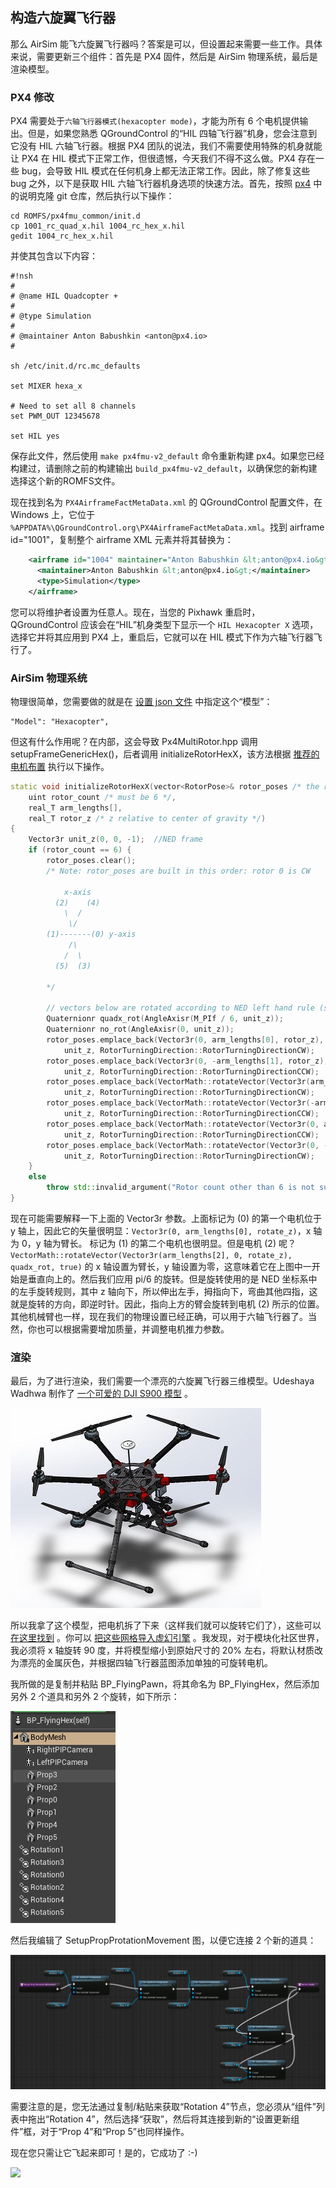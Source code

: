 ## 构造六旋翼飞行器
那么 AirSim 能飞六旋翼飞行器吗？答案是可以，但设置起来需要一些工作。具体来说，需要更新三个组件：首先是 PX4 固件，然后是 AirSim 物理系统，最后是渲染模型。

### PX4 修改

PX4 需要处于`六轴飞行器模式(hexacopter mode)`，才能为所有 6 个电机提供输出。但是，如果您熟悉 QGroundControl 的“HIL 四轴飞行器”机身，您会注意到它没有 HIL 六轴飞行器。根据 PX4 团队的说法，我们不需要使用特殊的机身就能让 PX4 在 HIL 模式下正常工作，但很遗憾，今天我们不得不这么做。PX4 存在一些 bug，会导致 HIL 模式在任何机身上都无法正常工作。因此，除了修复这些 bug 之外，以下是获取 HIL 六轴飞行器机身选项的快速方法。首先，按照 [px4](https://github.com/Microsoft/AirSim/wiki/px4.md%5D) 中的说明克隆 git 仓库，然后执行以下操作：

```shell
cd ROMFS/px4fmu_common/init.d
cp 1001_rc_quad_x.hil 1004_rc_hex_x.hil
gedit 1004_rc_hex_x.hil
```

并使其包含以下内容：
```shell
#!nsh
#
# @name HIL Quadcopter +
#
# @type Simulation
#
# @maintainer Anton Babushkin <anton@px4.io>
#

sh /etc/init.d/rc.mc_defaults

set MIXER hexa_x

# Need to set all 8 channels
set PWM_OUT 12345678

set HIL yes
```

保存此文件，然后使用 `make px4fmu-v2_default` 命令重新构建 px4。如果您已经构建过，请删除之前的构建输出 `build_px4fmu-v2_default`，以确保您的新构建选择这个新的ROMFS文件。

现在找到名为 `PX4AirframeFactMetaData.xml` 的 QGroundControl 配置文件，在 Windows 上，它位于 `%APPDATA%\QGroundControl.org\PX4AirframeFactMetaData.xml`。找到 airframe id="1001"，复制整个 airframe XML 元素并将其替换为：

```xml
    <airframe id="1004" maintainer="Anton Babushkin &lt;anton@px4.io&gt;" name="HIL Hexacopter X">
      <maintainer>Anton Babushkin &lt;anton@px4.io&gt;</maintainer>
      <type>Simulation</type>
    </airframe>
```

您可以将维护者设置为任意人。现在，当您的 Pixhawk 重启时，QGroundControl 应该会在“HIL”机身类型下显示一个 `HIL Hexacopter X` 选项，选择它并将其应用到 PX4 上，重启后，它就可以在 HIL 模式下作为六轴飞行器飞行了。


### AirSim 物理系统

物理很简单，您需要做的就是在 [设置 json 文件](https://github.com/Microsoft/AirSim/wiki/settings.md) 中指定这个“模型”：
```shell
"Model": "Hexacopter",
```

但这有什么作用呢？在内部，这会导致 Px4MultiRotor.hpp 调用 setupFrameGenericHex()，后者调用 initializeRotorHexX，该方法根据 [推荐的电机布置](http://ardupilot.org/copter/docs/connect-escs-and-motors.html) 执行以下操作。

```cpp
static void initializeRotorHexX(vector<RotorPose>& rotor_poses /* the result we are building */,
    uint rotor_count /* must be 6 */,
    real_T arm_lengths[],
    real_T rotor_z /* z relative to center of gravity */)
{
    Vector3r unit_z(0, 0, -1);  //NED frame
    if (rotor_count == 6) {
        rotor_poses.clear();
        /* Note: rotor_poses are built in this order: rotor 0 is CW

            x-axis
          (2)    (4)
            \  /
             \/
        (1)-------(0) y-axis
             /\
            /  \
          (5)  (3)

        */

        // vectors below are rotated according to NED left hand rule (so the vectors are rotated counter clockwise).
        Quaternionr quadx_rot(AngleAxisr(M_PIf / 6, unit_z));
        Quaternionr no_rot(AngleAxisr(0, unit_z));
        rotor_poses.emplace_back(Vector3r(0, arm_lengths[0], rotor_z),
            unit_z, RotorTurningDirection::RotorTurningDirectionCW);
        rotor_poses.emplace_back(Vector3r(0, -arm_lengths[1], rotor_z),
            unit_z, RotorTurningDirection::RotorTurningDirectionCCW);
        rotor_poses.emplace_back(VectorMath::rotateVector(Vector3r(arm_lengths[2], 0, rotor_z), quadx_rot, true),
            unit_z, RotorTurningDirection::RotorTurningDirectionCW);
        rotor_poses.emplace_back(VectorMath::rotateVector(Vector3r(-arm_lengths[3], 0, rotor_z), quadx_rot, true),
            unit_z, RotorTurningDirection::RotorTurningDirectionCCW);
        rotor_poses.emplace_back(VectorMath::rotateVector(Vector3r(0, arm_lengths[4], rotor_z), quadx_rot, true),
            unit_z, RotorTurningDirection::RotorTurningDirectionCCW);
        rotor_poses.emplace_back(VectorMath::rotateVector(Vector3r(0, -arm_lengths[5], rotor_z), quadx_rot, true),
            unit_z, RotorTurningDirection::RotorTurningDirectionCW);
    }
    else
        throw std::invalid_argument("Rotor count other than 6 is not supported by this method!");
}
```

现在可能需要解释一下上面的 Vector3r 参数。上面标记为 (0) 的第一个电机位于 y 轴上，因此它的矢量很明显：`Vector3r(0, arm_lengths[0], rotate_z)`，x 轴为 0，y 轴为臂长。
标记为 (1) 的第二个电机也很明显。但是电机 (2) 呢？`VectorMath::rotateVector(Vector3r(arm_lengths[2], 0, rotate_z), quadx_rot, true)` 的 x 轴设置为臂长，y 轴设置为零，这意味着它在上图中一开始是垂直向上的。然后我们应用 pi/6 的旋转。但是旋转使用的是 NED 坐标系中的左手旋转规则，其中 z 轴向下，所以伸出左手，拇指向下，弯曲其他四指，这就是旋转的方向，即逆时针。因此，指向上方的臂会旋转到电机 (2) 所示的位置。其他机械臂也一样，现在我们的物理设置已经正确，可以用于六轴飞行器了。当然，你也可以根据需要增加质量，并调整电机推力参数。


### 渲染

最后，为了进行渲染，我们需要一个漂亮的六旋翼飞行器三维模型。Udeshaya Wadhwa 制作了 [一个可爱的 DJI S900 模型](https://grabcad.com/library/dji-s900-hex-rotor-drone-1) 。

![](./images/Hexacopter.jpg)

所以我拿了这个模型，把电机拆了下来（这样我们就可以旋转它们了），这些可以 [在这里找到](https://github.com/Microsoft/AirSim/wiki/images/DJI%20S900.zip) 。你可以 [把这些网格导入虚幻引擎](https://docs.unrealengine.com/latest/INT/Engine/Content/Types/StaticMeshes/HowTo/Importing/index.html) 。我发现，对于模块化社区世界，我必须将 x 轴旋转 90 度，并将模型缩小到原始尺寸的 20% 左右，将默认材质改为漂亮的金属灰色，并根据四轴飞行器蓝图添加单独的可旋转电机。


我所做的是复制并粘贴 BP_FlyingPawn，将其命名为 BP_FlyingHex，然后添加另外 2 个道具和另外 2 个旋转，如下所示：

![](./images/BP_FlyingHex.png)

然后我编辑了 SetupPropProtationMovement 图，以便它连接 2 个新的道具：

![](./images/WireRotations.png)

需要注意的是，您无法通过复制/粘贴来获取“Rotation 4”节点，您必须从“组件”列表中拖出“Rotation 4”，然后选择“获取”，然后将其连接到新的“设置更新组件”框，对于“Prop 4”和“Prop 5”也同样操作。

<!--
mp4 转 gif: https://convertio.co/zh/mp4-gif/
-->
现在您只需让它飞起来即可！是的，它成功了 :-) 

![](./images/Hex.gif)











